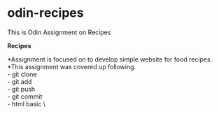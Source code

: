 # odin-recipes
This is Odin Assignment on Recipes

**Recipes**

*Assignment is focused on to develop simple website for food recipes.  \
*This assignment was covered up following. \
                   - git clone \
                   - git add   \
                   - git push  \
                   - git commit \
                   - html basic \

